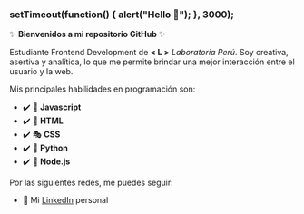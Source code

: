 ### setTimeout(function() { alert("Hello 👋"); }, 3000);  

✨ **Bienvenidos a mi repositorio GitHub** ✨

  Estudiante Frontend Development de **< L >** *Laboratoria Perú*. Soy creativa, asertiva y analítica, lo que me permite brindar una mejor interacción entre el usuario y la web.
  
  Mis principales habilidades en programación son:
   
  - :heavy_check_mark: :rocket: **Javascript**
  - :heavy_check_mark: :hammer: **HTML**
  - :heavy_check_mark: :performing_arts: **CSS**
  - :heavy_check_mark: :space_invader: **Python**
  - :heavy_check_mark: :round_pushpin: **Node.js**
  
Por las siguientes redes, me puedes seguir:

- :briefcase: Mi [LinkedIn](https://www.linkedin.com/in/elizabeth-rivera-ura-51427712b/) personal
